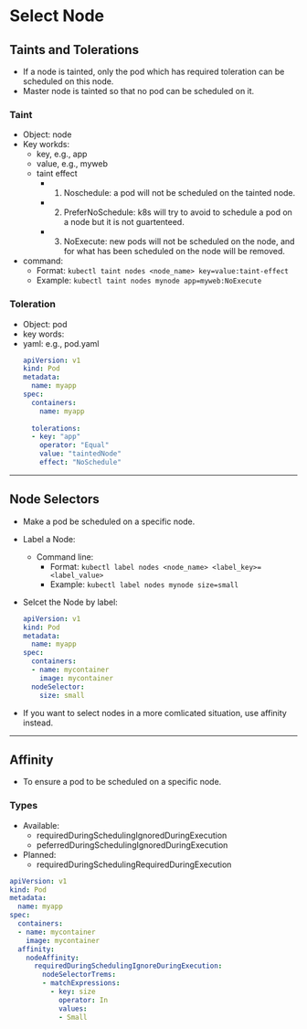 # Select Node

## Taints and Tolerations
- If a node is tainted, only the pod which has required toleration can be scheduled on this node.
- Master node is tainted so that no pod can be scheduled on it.


### Taint
- Object: node 
- Key workds:
    - key, e.g., app
    - value, e.g., myweb
    - taint effect
        - 1. Noschedule: a pod will not be scheduled on the tainted node.
        - 2. PreferNoSchedule: k8s will try to avoid to schedule a pod on a node but it is not guartenteed.
        - 3. NoExecute: new pods will not be scheduled on the node, and for what has been scheduled on the node will be removed.
- command:
    - Format: `kubectl taint nodes <node_name> key=value:taint-effect`
    - Example: `kubectl taint nodes mynode app=myweb:NoExecute`

### Toleration
- Object: pod
- key words:
- yaml: e.g., pod.yaml
  ```yaml
  apiVersion: v1
  kind: Pod
  metadata:
    name: myapp
  spec:
    containers:
      name: myapp
     
    tolerations:
    - key: "app" 
      operator: "Equal"
      value: "taintedNode" 
      effect: "NoSchedule"
  ```

---

## Node Selectors
- Make a pod be scheduled on a specific node.

- Label a Node:
    - Command line:
        - Format: `kubectl label nodes <node_name> <label_key>=<label_value>`
        - Example: `kubectl label nodes mynode size=small`

- Selcet the Node by label:
  ```yaml
  apiVersion: v1
  kind: Pod
  metadata:
    name: myapp
  spec:
    containers:
    - name: mycontainer
      image: mycontainer
    nodeSelector:
      size: small
  ```
- If you want to select nodes in a more comlicated situation, use affinity instead. 

---

## Affinity
- To ensure a pod to be scheduled on a specific node.

### Types
- Available:
    - requiredDuringSchedulingIgnoredDuringExecution
    - peferredDuringSchedulingIgnoredDuringExecution
- Planned:
    - requiredDuringSchedulingRequiredDuringExecution

```yaml
apiVersion: v1
kind: Pod
metadata:
  name: myapp
spec:
  containers:
  - name: mycontainer
    image: mycontainer
  affinity:
    nodeAffinity:
      requiredDuringSchedulingIgnoreDuringExecution:
        nodeSelectorTrems:
        - matchExpressions:
          - key: size
            operator: In
            values:
            - Small
```

